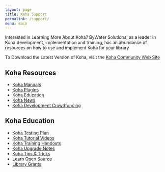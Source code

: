 ```yaml
---
layout: page
title: Koha Support
permalink: /support/
menu: main
---
```


<link rel="stylesheet" href="{{ site.baseurl }}/assets/css/style.css">
<script src="https://use.typekit.net/sco1mxn.js"></script>
<script>try{Typekit.load({ async: true });}catch(e){}</script>



<div class='container'>
<div class='documentation_content'>
<div id='support_content'>
<p class='tagline'><span>Interested in Learning More About Koha?</span> ByWater Solutions, as a leader in Koha development, implementation and training, has an abundance of resources on how to use and implement Koha for your library</p>
<p class='tagline'><span>To Download the Latest Version of Koha, visit the <a href="https://koha-community.org/">Koha Community Web Site</a></span></p>
<div id='support_navs'>
<div id='koha_support_nav'>
<h2><i class="fa fa-book" aria-hidden="true"></i> Koha Resources</h2>
<ul>
<li><a href="">Koha Manuals</a></li>
<li><a href="">Koha Plugins</a></li>
<li><a href="">Koha Education</a></li>
<li><a href="">Koha News</a></li>
<li><a href="">Koha Development Crowdfunding</a></li>
</ul>
</div>
<div id='koha_education_nav'>
<h2><i class="fa fa-university" aria-hidden="true"></i> Koha Education</h2>
<ul>
<li><a href="{{ site.baseurl }}/support/koha">Koha Testing Plan</a></li>
<li><a href="">Koha Tutorial Videos</a></li>
<li><a href="">Koha Training Handouts</a></li>
<li><a href="">Koha Upgrade Notes</a></li>
<li><a href="">Koha Tips & Tricks</a></li>
<li><a href="">Learn Open Source</a></li>
<li><a href="">Library Grants</a></li>
</ul>
</div>
</div>
</div>
</div>
</div>
